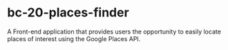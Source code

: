 # bc-20-places-finder
A Front-end application that provides users the opportunity to easily locate places of interest using the Google Places API.
